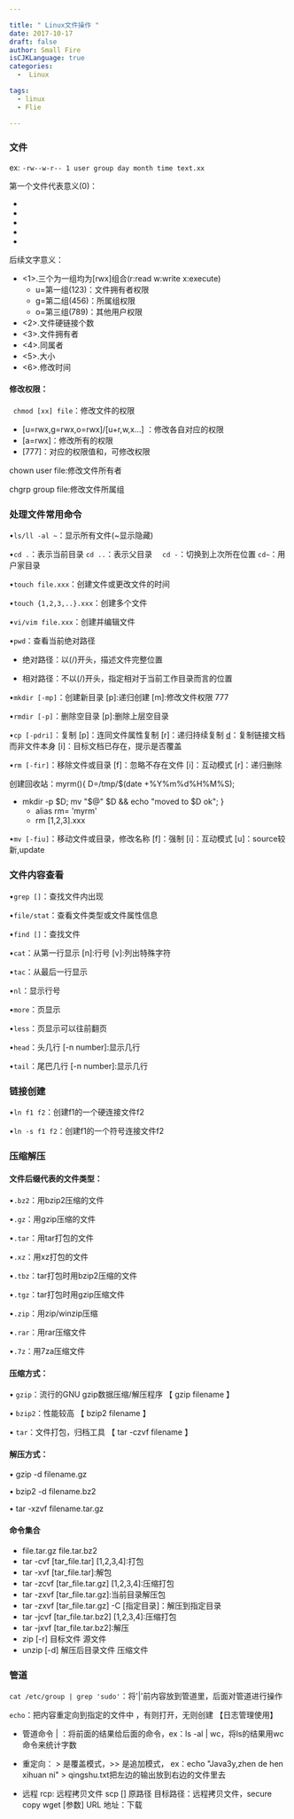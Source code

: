 ```yaml
---

title: " Linux文件操作 "
date: 2017-10-17
draft: false
author: Small Fire
isCJKLanguage: true
categories: 
  -  Linux

tags: 
  - linux
  - Flie

---
```


### 文件 ###
 
  ex: `-rw--w-r-- 1 user group day month time text.xx`

  第一个文件代表意义(0)：

   - [d]:目录
   - [-]:文件
   - [l]:链接文档
   - [b]:可随机存储装置
   - [c]:串行端口设备

后续文字意义：

  - <1>.三个为一组均为[rwx]组合(r:read w:write x:execute)
     - u=第一组(123)：文件拥有者权限   
     - g=第二组(456)：所属组权限   
     - o=第三组(789)：其他用户权限
  - <2>.文件硬链接个数
  - <3>.文件拥有者
  - <4>.同属者
  - <5>.大小
  - <6>.修改时间

#### 修改权限： ####
  ` chmod [xx] file`：修改文件的权限 
   
   - [u=rwx,g=rwx,o=rwx]/[u+r,w,x...] ：修改各自对应的权限
   - [a=rwx]：修改所有的权限
   - [777]：对应的权限值和，可修改权限   

chown user file:修改文件所有者
  
 chgrp group file:修改文件所属组

### 处理文件常用命令 ###
•`ls/ll -al ~`：显示所有文件(~显示隐藏)

•`cd .`：表示当前目录       `cd ..`：表示父目录     `  cd -`：切换到上次所在位置     `cd~`：用户家目录  

•`touch file.xxx`：创建文件或更改文件的时间

•`touch {1,2,3,..}.xxx`：创建多个文件

•`vi/vim file.xxx`：创建并编辑文件

•`pwd`：查看当前绝对路径 

  - 绝对路径：以(/)开头，描述文件完整位置  

  - 相对路径：不以(/)开头，指定相对于当前工作目录而言的位置

•`mkdir [-mp]`：创建新目录 [p]:递归创建 [m]:修改文件权限 777

•`rmdir [-p]`：删除空目录 [p]:删除上层空目录

•`cp [-pdri]`：复制  [p]：连同文件属性复制  [r]：递归持续复制  [d]：复制链接文档而非文件本身  [i]：目标文档已存在，提示是否覆盖

•`rm [-fir]`：移除文件或目录 [f]：忽略不存在文件 [i]：互动模式 [r]：递归删除

创建回收站：myrm(){ D=/tmp/$(date +%Y%m%d%H%M%S); 

- mkdir -p $D; mv "$@" $D && echo "moved to $D ok"; }
   - alias rm= 'myrm'
   - rm [1,2,3].xxx

•`mv [-fiu]`：移动文件或目录，修改名称 [f]：强制 [i]：互动模式 [u]：source较新,update

### 文件内容查看 ###
•`grep []`：查找文件内出现

•`file/stat`：查看文件类型或文件属性信息

•`find []`：查找文件

•`cat`：从第一行显示 [n]:行号 [v]:列出特殊字符

•`tac`：从最后一行显示 

•`nl`：显示行号

•`more`：页显示

•`less`：页显示可以往前翻页

•`head`：头几行  [-n number]:显示几行

•`tail`：尾巴几行  [-n number]:显示几行

### 链接创建 ###
•`ln f1 f2`：创建f1的一个硬连接文件f2

•`ln -s f1 f2`：创建f1的一个符号连接文件f2

### 压缩解压 ###
#### 文件后缀代表的文件类型： ####

•`.bz2`：用bzip2压缩的文件

•`.gz`：用gzip压缩的文件

•`.tar`：用tar打包的文件

•`.xz`：用xz打包的文件

•`.tbz`：tar打包时用bzip2压缩的文件

•`.tgz`：tar打包时用gzip压缩文件

•`.zip`：用zip/winzip压缩

•`.rar`：用rar压缩文件

•`.7z`：用7za压缩文件

####  压缩方式： ####
• `gzip`：流行的GNU gzip数据压缩/解压程序  【 gzip filename 】

• `bzip2`：性能较高   【 bzip2 filename 】

• `tar`：文件打包，归档工具  【 tar -czvf filename 】
#### 解压方式： ####

• gzip -d filename.gz

• bzip2 -d filename.bz2

• tar -xzvf filename.tar.gz

#### 命令集合 ####
 - file.tar.gz   file.tar.bz2
 - tar -cvf [tar_file.tar] [1,2,3,4]:打包
 - tar -xvf [tar_file.tar]:解包
 - tar -zcvf [tar_file.tar.gz] [1,2,3,4]:压缩打包
 - tar -zxvf [tar_file.tar.gz]:当前目录解压包
 - tar -zxvf [tar_file.tar.gz] -C [指定目录]：解压到指定目录
 - tar -jcvf [tar_file.tar.bz2] [1,2,3,4]:压缩打包
 - tar -jxvf [tar_file.tar.bz2]:解压
 - zip [-r] 目标文件 源文件
 - unzip [-d] 解压后目录文件 压缩文件

### 管道 ###
`cat /etc/group | grep 'sudo'`：将'|'前内容放到管道里，后面对管道进行操作

`echo`：把内容重定向到指定的文件中 ，有则打开，无则创建   【日志管理使用】

   - 管道命令 | ：将前面的结果给后面的命令，ex：ls -al | wc，将ls的结果用wc命令来统计字数

   - 重定向： > 是覆盖模式，>> 是追加模式， ex：echo "Java3y,zhen de hen xihuan ni" >     qingshu.txt把左边的输出放到右边的文件里去
   - 远程 rcp: 远程拷贝文件 scp [] 原路径 目标路径：远程拷贝文件，secure copy wget [参数] URL 地址：下载